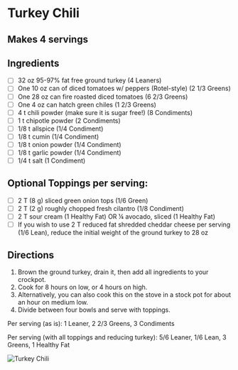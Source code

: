 # Turkey Chili

## Makes 4 servings

## Ingredients 
- [ ] 32 oz 95-97% fat free ground turkey (4 Leaners)
- [ ] One 10 oz can of diced tomatoes w/ peppers (Rotel-style) (2 1/3 Greens)
- [ ] One 28 oz can fire roasted diced tomatoes (6 2/3 Greens)
- [ ] One 4 oz can hatch green chiles (1 2/3 Greens)
- [ ] 4 t chili powder (make sure it is sugar free!) (8 Condiments)
- [ ] 1 t chipotle powder (2 Condiments)
- [ ] 1/8 t allspice (1/4 Condiment)
- [ ] 1/8 t cumin (1/4 Condiment)
- [ ] 1/8 t onion powder (1/4 Condiment)
- [ ] 1/8 t garlic powder (1/4 Condiment)
- [ ] 1/4 t salt (1 Condiment)

## Optional Toppings per serving:
- [ ] 2 T (8 g) sliced green onion tops (1/6 Green)
- [ ] 2 T (2 g) roughly chopped fresh cilantro (1/8 Condiment)
- [ ] 2 T sour cream (1 Healthy Fat) OR ¼ avocado, sliced (1 Healthy Fat)
- [ ] If you wish to use 2 T reduced fat shredded cheddar cheese per serving (1/6 Lean), reduce the initial weight of the ground turkey to 28 oz

## Directions
1. Brown the ground turkey, drain it, then add all ingredients to your crockpot.
2. Cook for 8 hours on low, or 4 hours on high. 
3. Alternatively, you can also cook this on the stove in a stock pot for about an hour on medium low.
4. Divide between four bowls and serve with toppings.

Per serving (as is): 1 Leaner, 2 2/3 Greens, 3 Condiments

Per serving (with all toppings and reducing turkey): 5/6 Leaner, 1/6 Lean, 3 Greens, 1 Healthy Fat

![Turkey Chili](./TurkeyChili.png)